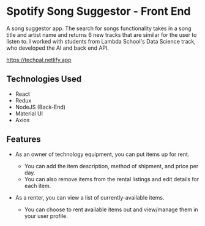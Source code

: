 # Spotify Song Suggestor - Front End
A song suggestor app. The search for songs functionality takes in a song title and artist name and returns 6 new tracks that are similar for the user to listen to. I worked with students from Lambda School's Data Science track, who developed the AI and back end API.

https://techpal.netlify.app

## Technologies Used
- React
- Redux
- NodeJS (Back-End)
- Material UI
- Axios

## Features
- As an owner of technology equipment, you can put items up for rent.
    - You can add the item description, method of shipment, and price per day.
    - You can also remove items from the rental listings and edit details for each item.

- As a renter, you can view a list of currently-available items.
    - You can choose to rent available items out and view/manage them in your user profile.
